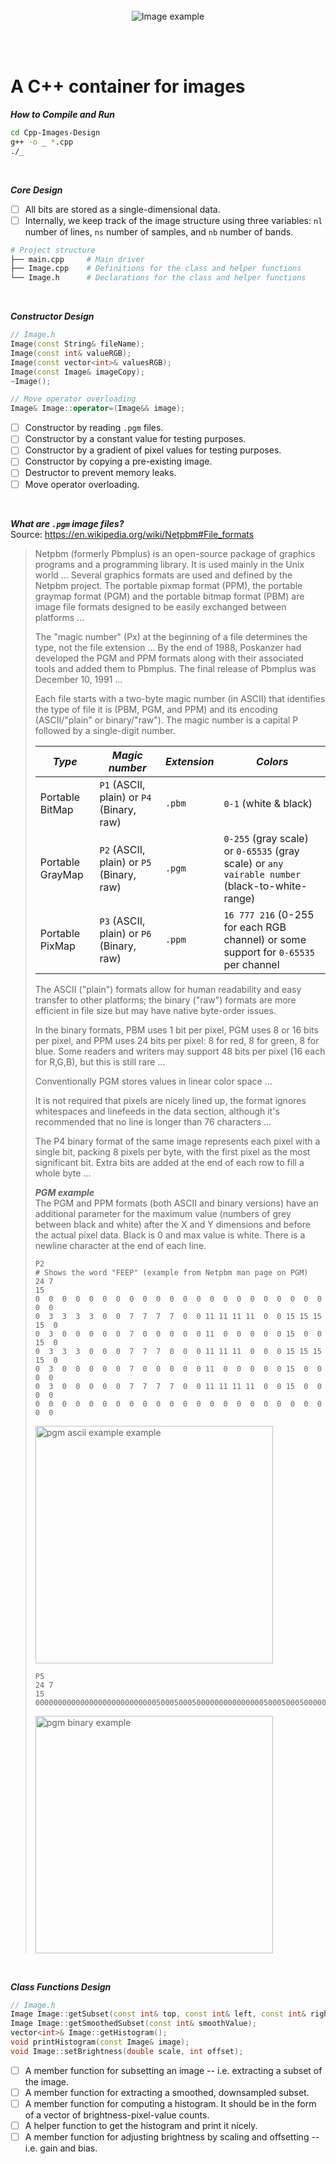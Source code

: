 <br>
<br>
<br>

<p align="center">
  <img alt="Image example" src="https://user-images.githubusercontent.com/19341857/204509540-cf1d0731-b28c-40c3-a31e-6684070f0892.png">
</p>

<br>
<br>

# A C++ container for images

***How to Compile and Run***
```bash
cd Cpp-Images-Design
g++ -o _ *.cpp
./_
```

<br>

***Core Design***
- [ ] All bits are stored as a single-dimensional data.
- [ ] Internally, we keep track of the image structure using
three variables: `nl` number of lines, `ns` number of samples,
and `nb` number of bands.

```bash
# Project structure
├── main.cpp     # Main driver
├── Image.cpp    # Definitions for the class and helper functions
└── Image.h      # Declarations for the class and helper functions
```

<br>

***Constructor Design***
```c++
// Image.h
Image(const String& fileName);
Image(const int& valueRGB);
Image(const vector<int>& valuesRGB);
Image(const Image& imageCopy);
~Image();

// Move operator overloading
Image& Image::operator=(Image&& image);
```
- [ ] Constructor by reading `.pgm` files.
- [ ] Constructor by a constant value for testing purposes.
- [ ] Constructor by a gradient of pixel values for testing purposes.
- [ ] Constructor by copying a pre-existing image.
- [ ] Destructor to prevent memory leaks.
- [ ] Move operator overloading.

<br>

***What are `.pgm` image files?***<br>
Source: https://en.wikipedia.org/wiki/Netpbm#File_formats

> Netpbm (formerly Pbmplus) is an open-source package of graphics programs and a programming library. It is used mainly in the Unix world ...
> Several graphics formats are used and defined by the Netpbm project. The portable pixmap format (PPM), the portable graymap format (PGM) and the portable bitmap format (PBM) are image file formats designed to be easily exchanged between platforms ...
>
> The "magic number" (Px) at the beginning of a file determines the type, not the file extension ...
> By the end of 1988, Poskanzer had developed the PGM and PPM formats along with their associated tools and added them to Pbmplus. The final release of Pbmplus was December 10, 1991 ...
>
> Each file starts with a two-byte magic number (in ASCII) that identifies the type of file it is (PBM, PGM, and PPM) and its encoding (ASCII/"plain" or binary/"raw"). The magic number is a capital P followed by a single-digit number.
>
> | ***Type*** | ***Magic number*** | ***Extension*** | ***Colors*** |
> | ---------- | ------------------ | --------------- | ------------ |
> | Portable BitMap | `P1` (ASCII, plain) or `P4` (Binary, raw)  | `.pbm` | `0-1` (white & black) |
> | Portable GrayMap | `P2` (ASCII, plain) or `P5` (Binary, raw)  | `.pgm` | `0-255` (gray scale) or `0-65535` (gray scale) or `any vairable number` (black-to-white- range) |
> | Portable PixMap | `P3` (ASCII, plain) or `P6` (Binary, raw)  | `.ppm` | `16 777 216` (0-255 for each RGB channel) or some support for `0-65535` per channel |
>
> The ASCII ("plain") formats allow for human readability and easy transfer to other platforms; the binary ("raw") formats are more efficient in file size but may have native byte-order issues.
>
> In the binary formats, PBM uses 1 bit per pixel, PGM uses 8 or 16 bits per pixel, and PPM uses 24 bits per pixel: 8 for red, 8 for green, 8 for blue. Some readers and writers may support 48 bits per pixel (16 each for R,G,B), but this is still rare ...
>
> Conventionally PGM stores values in linear color space ...
>
> It is not required that pixels are nicely lined up, the format ignores whitespaces and linefeeds in the data section, although it's recommended that no line is longer than 76 characters ...
>
> The P4 binary format of the same image represents each pixel with a single bit, packing 8 pixels per byte, with the first pixel as the most significant bit. Extra bits are added at the end of each row to fill a whole byte ...
>
> ***PGM example***<br>
> The PGM and PPM formats (both ASCII and binary versions) have an additional parameter for the maximum value (numbers of grey between black and white) after the X and Y dimensions and before the actual pixel data. Black is 0 and max value is white. There is a newline character at the end of each line.
> ```
> P2
> # Shows the word "FEEP" (example from Netpbm man page on PGM)
> 24 7
> 15
> 0  0  0  0  0  0  0  0  0  0  0  0  0  0  0  0  0  0  0  0  0  0  0  0
> 0  3  3  3  3  0  0  7  7  7  7  0  0 11 11 11 11  0  0 15 15 15 15  0
> 0  3  0  0  0  0  0  7  0  0  0  0  0 11  0  0  0  0  0 15  0  0 15  0
> 0  3  3  3  0  0  0  7  7  7  0  0  0 11 11 11  0  0  0 15 15 15 15  0
> 0  3  0  0  0  0  0  7  0  0  0  0  0 11  0  0  0  0  0 15  0  0  0  0
> 0  3  0  0  0  0  0  7  7  7  7  0  0 11 11 11 11  0  0 15  0  0  0  0
> 0  0  0  0  0  0  0  0  0  0  0  0  0  0  0  0  0  0  0  0  0  0  0  0
> ```
> <img alt="pgm ascii example example" src="https://user-images.githubusercontent.com/19341857/204419255-f9d0e254-d8d8-4b05-9359-00d7900a2deb.png" width="380px">
>
> ```
> P5
> 24 7
> 15
> 000000000000000000000000000500050005000000000000000500050005000000000000000555550005000000000000000500050005000000000000000500050005000000000000000000000000000000000000
> ```
> <img alt="pgm binary example" src="https://user-images.githubusercontent.com/19341857/204422179-8e29d573-e839-4f25-a842-2706fcf31878.jpg" width="380px">

<br>

***Class Functions Design***
```c++
// Image.h
Image Image::getSubset(const int& top, const int& left, const int& right, const int& bottom);
Image Image::getSmoothedSubset(const int& smoothValue);
vector<int>& Image::getHistogram();
void printHistogram(const Image& image);
void Image::setBrightness(double scale, int offset);
```
- [ ] A member function for subsetting an image -- i.e.
extracting a subset of the image.
- [ ] A member function for extracting a smoothed, downsampled subset.
- [ ] A member function for computing a histogram.
It should be in the form of a vector of brightness-pixel-value counts.
- [ ] A helper function to get the histogram and print it nicely.
- [ ] A member function for adjusting brightness by scaling and offsetting
-- i.e. gain and bias.

<br>
<br>
<br>

<!--
TO DO
- How do we make our data structures future proof
for 16-bit and 32-bit images?

HOW TO ADD CO-AUTHORS IN COMMIT MESSAGES:
Co-authored-by: Deepak <77573925+deepakkrish212@users.noreply.github.com>
Co-authored-by: Marcus <79320268+0nab@users.noreply.github.com>
Co-authored-by: Soobin <soobinrho@gmail.com>
-->
